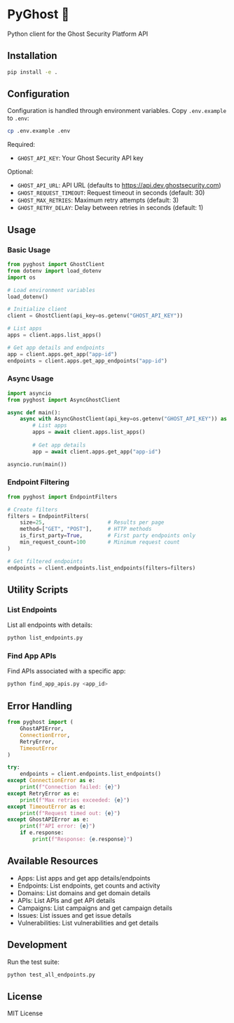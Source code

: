 # PyGhost 👻

Python client for the Ghost Security Platform API

## Installation

```bash
pip install -e .
```

## Configuration

Configuration is handled through environment variables. Copy `.env.example` to `.env`:

```bash
cp .env.example .env
```

Required:
- `GHOST_API_KEY`: Your Ghost Security API key

Optional:
- `GHOST_API_URL`: API URL (defaults to https://api.dev.ghostsecurity.com)
- `GHOST_REQUEST_TIMEOUT`: Request timeout in seconds (default: 30)
- `GHOST_MAX_RETRIES`: Maximum retry attempts (default: 3)
- `GHOST_RETRY_DELAY`: Delay between retries in seconds (default: 1)

## Usage

### Basic Usage

```python
from pyghost import GhostClient
from dotenv import load_dotenv
import os

# Load environment variables
load_dotenv()

# Initialize client
client = GhostClient(api_key=os.getenv("GHOST_API_KEY"))

# List apps
apps = client.apps.list_apps()

# Get app details and endpoints
app = client.apps.get_app("app-id")
endpoints = client.apps.get_app_endpoints("app-id")
```

### Async Usage

```python
import asyncio
from pyghost import AsyncGhostClient

async def main():
    async with AsyncGhostClient(api_key=os.getenv("GHOST_API_KEY")) as client:
        # List apps
        apps = await client.apps.list_apps()
        
        # Get app details
        app = await client.apps.get_app("app-id")

asyncio.run(main())
```

### Endpoint Filtering

```python
from pyghost import EndpointFilters

# Create filters
filters = EndpointFilters(
    size=25,                    # Results per page
    method=["GET", "POST"],     # HTTP methods
    is_first_party=True,        # First party endpoints only
    min_request_count=100       # Minimum request count
)

# Get filtered endpoints
endpoints = client.endpoints.list_endpoints(filters=filters)
```

## Utility Scripts

### List Endpoints

List all endpoints with details:

```bash
python list_endpoints.py
```

### Find App APIs

Find APIs associated with a specific app:

```bash
python find_app_apis.py <app_id>
```

## Error Handling

```python
from pyghost import (
    GhostAPIError,
    ConnectionError,
    RetryError,
    TimeoutError
)

try:
    endpoints = client.endpoints.list_endpoints()
except ConnectionError as e:
    print(f"Connection failed: {e}")
except RetryError as e:
    print(f"Max retries exceeded: {e}")
except TimeoutError as e:
    print(f"Request timed out: {e}")
except GhostAPIError as e:
    print(f"API error: {e}")
    if e.response:
        print(f"Response: {e.response}")
```

## Available Resources

- Apps: List apps and get app details/endpoints
- Endpoints: List endpoints, get counts and activity
- Domains: List domains and get domain details
- APIs: List APIs and get API details
- Campaigns: List campaigns and get campaign details
- Issues: List issues and get issue details
- Vulnerabilities: List vulnerabilities and get details

## Development

Run the test suite:

```bash
python test_all_endpoints.py
```

## License

MIT License
